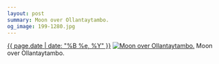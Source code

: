 ```yaml
---
layout: post
summary: Moon over Ollantaytambo.
og_image: 199-1280.jpg
---
```


<p>
  <time><a href="/199">{{ page.date | date: "%B %e, %Y" }}</a></time>
  <a href="/199"><img src="{{ site.assets_url }}/199-640.jpg" srcset="{{ site.assets_url }}/199-1280.jpg 1280w, {{ site.assets_url }}/199-960.jpg 960w, {{ site.assets_url }}/199-640.jpg 640w, {{ site.assets_url }}/199-320.jpg 320w" sizes="(min-width: 700px) 50vw, calc(100vw - 2rem)" alt="Moon over Ollantaytambo." /></a>
  <span>Moon over Ollantaytambo.</span>
</p>
